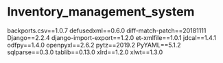 # Inventory_management_system


backports.csv==1.0.7
defusedxml==0.6.0
diff-match-patch==20181111
Django==2.2.4
django-import-export==1.2.0
et-xmlfile==1.0.1
jdcal==1.4.1
odfpy==1.4.0
openpyxl==2.6.2
pytz==2019.2
PyYAML==5.1.2
sqlparse==0.3.0
tablib==0.13.0
xlrd==1.2.0
xlwt==1.3.0
